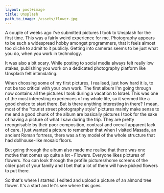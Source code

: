 ```yaml
---
layout: post+image
title: Unsplash
path_to_image: /assets/flower.jpg
---
```


A couple of weeks ago I've submitted pictures I took to Unsplash for the first time.
This was a fairly weird experience for me. Photography appears to be such a widespread hobby amongst programmers, that it feels almost too cliché to admit to it publicly. Getting into cameras seems to be just what you do, when you work in technology.

It was also a bit scary. While posting to social media always felt really low stakes, publishing you work on a dedicated photography platform like Unsplash felt intimidating.

When choosing some of my first pictures, I realised, just how hard it is, to not be too critical with your own work. The first album I'm going through now contains all the pictures I took during a vacation to Israel. This was one of the most interesting experiences of my whole life, so it seemed like a good choice to start there. But is there anything interesting in there? I mean, most of the "tourist street photography style" pictures mainly make sense to me and a good chunk of the album are basically pictures I took for the sake of having a picture of what I saw during the trip. They are pretty recognisable by their poor composition, contrast and overall apparent lack of care. I just wanted a picture to remember that when I visited Masada, an ancient Roman fortress, there was a tiny model of the whole structure that had dollhouse-like mosaic floors.

But going through the album also made me realise that there was one motive that comes up quite a lot - Flowers. Everyone likes pictures of flowers. You can look through the profile pictures/home screens of the older part of your family and I bet that a lot of them will have picked flowers to put there.

So that's where I started. I edited and upload a picture of an almond tree flower. It's a start and let's see where this goes.